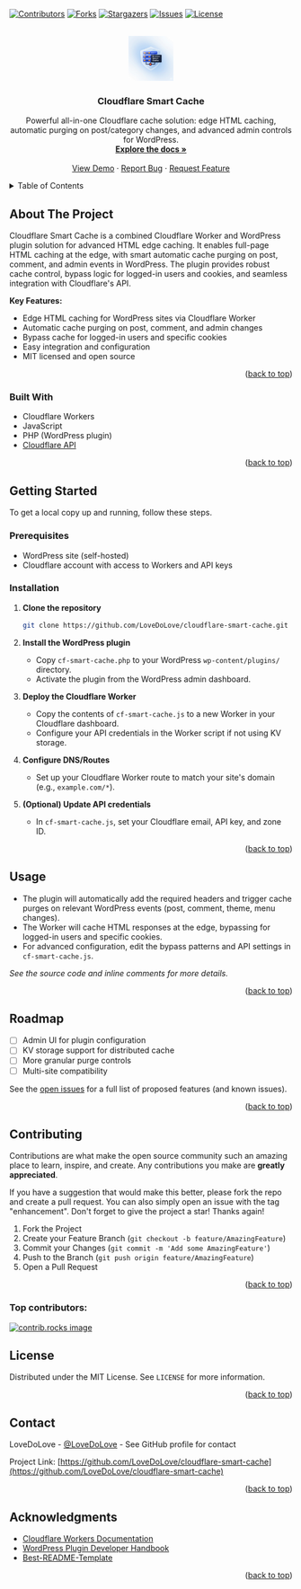 <!-- Improved compatibility of back to top link: See: https://github.com/othneildrew/Best-README-Template/pull/73 -->
<a id="readme-top"></a>

[![Contributors][contributors-shield]][contributors-url]
[![Forks][forks-shield]][forks-url]
[![Stargazers][stars-shield]][stars-url]
[![Issues][issues-shield]][issues-url]
[![License][license-shield]][license-url]

<br />
<div align="center">
  <a href="https://github.com/LoveDoLove/cloudflare-smart-cache">
    <img src="images/logo.png" alt="Logo" width="80" height="80">
  </a>

<h3 align="center">Cloudflare Smart Cache</h3>

  <p align="center">
    Powerful all-in-one Cloudflare cache solution: edge HTML caching, automatic purging on post/category changes, and advanced admin controls for WordPress.
    <br />
    <a href="https://github.com/LoveDoLove/cloudflare-smart-cache"><strong>Explore the docs »</strong></a>
    <br />
    <br />
    <a href="https://github.com/LoveDoLove/cloudflare-smart-cache">View Demo</a>
    &middot;
    <a href="https://github.com/LoveDoLove/cloudflare-smart-cache/issues/new?labels=bug&template=bug-report---.md">Report Bug</a>
    &middot;
    <a href="https://github.com/LoveDoLove/cloudflare-smart-cache/issues/new?labels=enhancement&template=feature-request---.md">Request Feature</a>
  </p>
</div>

<details>
  <summary>Table of Contents</summary>
  <ol>
    <li>
      <a href="#about-the-project">About The Project</a>
      <ul>
        <li><a href="#built-with">Built With</a></li>
      </ul>
    </li>
    <li>
      <a href="#getting-started">Getting Started</a>
      <ul>
        <li><a href="#prerequisites">Prerequisites</a></li>
        <li><a href="#installation">Installation</a></li>
      </ul>
    </li>
    <li><a href="#usage">Usage</a></li>
    <li><a href="#roadmap">Roadmap</a></li>
    <li><a href="#contributing">Contributing</a></li>
    <li><a href="#license">License</a></li>
    <li><a href="#contact">Contact</a></li>
    <li><a href="#acknowledgments">Acknowledgments</a></li>
  </ol>
</details>

## About The Project

Cloudflare Smart Cache is a combined Cloudflare Worker and WordPress plugin solution for advanced HTML edge caching. It enables full-page HTML caching at the edge, with smart automatic cache purging on post, comment, and admin events in WordPress. The plugin provides robust cache control, bypass logic for logged-in users and cookies, and seamless integration with Cloudflare's API.

**Key Features:**
- Edge HTML caching for WordPress sites via Cloudflare Worker
- Automatic cache purging on post, comment, and admin changes
- Bypass cache for logged-in users and specific cookies
- Easy integration and configuration
- MIT licensed and open source

<p align="right">(<a href="#readme-top">back to top</a>)</p>

### Built With

* Cloudflare Workers
* JavaScript
* PHP (WordPress plugin)
* [Cloudflare API](https://api.cloudflare.com/)

<p align="right">(<a href="#readme-top">back to top</a>)</p>

## Getting Started

To get a local copy up and running, follow these steps.

### Prerequisites

- WordPress site (self-hosted)
- Cloudflare account with access to Workers and API keys

### Installation

1. **Clone the repository**
   ```sh
   git clone https://github.com/LoveDoLove/cloudflare-smart-cache.git
   ```
2. **Install the WordPress plugin**
   - Copy `cf-smart-cache.php` to your WordPress `wp-content/plugins/` directory.
   - Activate the plugin from the WordPress admin dashboard.

3. **Deploy the Cloudflare Worker**
   - Copy the contents of `cf-smart-cache.js` to a new Worker in your Cloudflare dashboard.
   - Configure your API credentials in the Worker script if not using KV storage.

4. **Configure DNS/Routes**
   - Set up your Cloudflare Worker route to match your site's domain (e.g., `example.com/*`).

5. **(Optional) Update API credentials**
   - In `cf-smart-cache.js`, set your Cloudflare email, API key, and zone ID.

<p align="right">(<a href="#readme-top">back to top</a>)</p>

## Usage

- The plugin will automatically add the required headers and trigger cache purges on relevant WordPress events (post, comment, theme, menu changes).
- The Worker will cache HTML responses at the edge, bypassing for logged-in users and specific cookies.
- For advanced configuration, edit the bypass patterns and API settings in `cf-smart-cache.js`.

_See the source code and inline comments for more details._

<p align="right">(<a href="#readme-top">back to top</a>)</p>

## Roadmap

- [ ] Admin UI for plugin configuration
- [ ] KV storage support for distributed cache
- [ ] More granular purge controls
- [ ] Multi-site compatibility

See the [open issues](https://github.com/LoveDoLove/cloudflare-smart-cache/issues) for a full list of proposed features (and known issues).

<p align="right">(<a href="#readme-top">back to top</a>)</p>

## Contributing

Contributions are what make the open source community such an amazing place to learn, inspire, and create. Any contributions you make are **greatly appreciated**.

If you have a suggestion that would make this better, please fork the repo and create a pull request. You can also simply open an issue with the tag "enhancement".
Don't forget to give the project a star! Thanks again!

1. Fork the Project
2. Create your Feature Branch (`git checkout -b feature/AmazingFeature`)
3. Commit your Changes (`git commit -m 'Add some AmazingFeature'`)
4. Push to the Branch (`git push origin feature/AmazingFeature`)
5. Open a Pull Request

<p align="right">(<a href="#readme-top">back to top</a>)</p>

### Top contributors:

<a href="https://github.com/LoveDoLove/cloudflare-smart-cache/graphs/contributors">
  <img src="https://contrib.rocks/image?repo=LoveDoLove/cloudflare-smart-cache" alt="contrib.rocks image" />
</a>

## License

Distributed under the MIT License. See `LICENSE` for more information.

<p align="right">(<a href="#readme-top">back to top</a>)</p>

## Contact

LoveDoLove - [@LoveDoLove](https://twitter.com/LoveDoLove) - See GitHub profile for contact

Project Link: [https://github.com/LoveDoLove/cloudflare-smart-cache](https://github.com/LoveDoLove/cloudflare-smart-cache)

<p align="right">(<a href="#readme-top">back to top</a>)</p>

## Acknowledgments

* [Cloudflare Workers Documentation](https://developers.cloudflare.com/workers/)
* [WordPress Plugin Developer Handbook](https://developer.wordpress.org/plugins/)
* [Best-README-Template](https://github.com/othneildrew/Best-README-Template)

<p align="right">(<a href="#readme-top">back to top</a>)</p>

<!-- MARKDOWN LINKS & IMAGES -->
[contributors-shield]: https://img.shields.io/github/contributors/LoveDoLove/cloudflare-smart-cache.svg?style=for-the-badge
[contributors-url]: https://github.com/LoveDoLove/cloudflare-smart-cache/graphs/contributors
[forks-shield]: https://img.shields.io/github/forks/LoveDoLove/cloudflare-smart-cache.svg?style=for-the-badge
[forks-url]: https://github.com/LoveDoLove/cloudflare-smart-cache/network/members
[stars-shield]: https://img.shields.io/github/stars/LoveDoLove/cloudflare-smart-cache.svg?style=for-the-badge
[stars-url]: https://github.com/LoveDoLove/cloudflare-smart-cache/stargazers
[issues-shield]: https://img.shields.io/github/issues/LoveDoLove/cloudflare-smart-cache.svg?style=for-the-badge
[issues-url]: https://github.com/LoveDoLove/cloudflare-smart-cache/issues
[license-shield]: https://img.shields.io/github/license/LoveDoLove/cloudflare-smart-cache.svg?style=for-the-badge
[license-url]: https://github.com/LoveDoLove/cloudflare-smart-cache/blob/master/LICENSE
[linkedin-shield]: https://img.shields.io/badge/-LinkedIn-black.svg?style=for-the-badge&logo=linkedin&colorB=555
[linkedin-url]: https://linkedin.com/in/
[product-screenshot]: images/screenshot.png